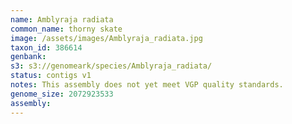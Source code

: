 ```yaml
---
name: Amblyraja radiata
common_name: thorny skate
image: /assets/images/Amblyraja_radiata.jpg
taxon_id: 386614
genbank:
s3: s3://genomeark/species/Amblyraja_radiata/
status: contigs v1
notes: This assembly does not yet meet VGP quality standards.
genome_size: 2072923533
assembly: 
---
```

